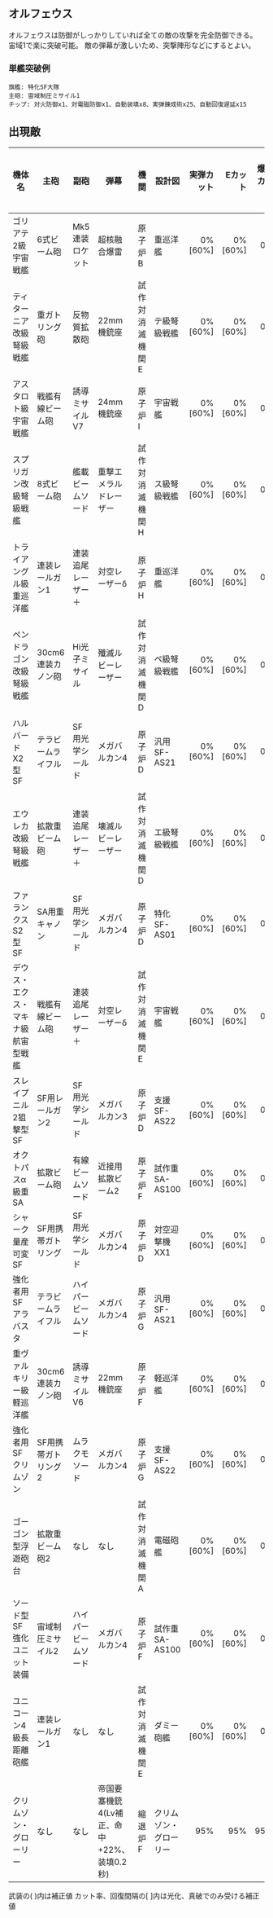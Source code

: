 ## オルフェウス

オルフェウスは防御がしっかりしていれば全ての敵の攻撃を完全防御できる。
宙域1で楽に突破可能。
敵の弾幕が激しいため、突撃陣形などにするとよい。

### 単艦突破例

```
旗艦: 特化SF大隊
主砲: 宙域制圧ミサイル1
チップ: 対火防御x1、対電磁防御x1、自動装填x8、実弾錬成術x25、自動回復遅延x15
```

## 出現敵

<script src="assets/js/table-col-visible.js"></script>
<ul id="visible-list"></ul>

| 機体名                             | 主砲                | 副砲                 | 弾幕                                       | 機関            | 設計図                 | 実弾カット | Eカット  | 爆風カット | 回避率 | 爆風回避率 | 回復間隔   | 登場ステージ     |
|------------------------------------|---------------------|----------------------|--------------------------------------------|-----------------|------------------------|-----------:|---------:|-----------:|-------:|-----------:|------------|------------------|
| ゴリアテ2級宇宙戦艦                | 6式ビーム砲         | Mk5連装ロケット      | 超核融合爆雷                               | 原子炉B         | 重巡洋艦               |    0%[60%] |  0%[60%] |         0% |     0% |         0% | なし[30秒] | 1、2、3          |
| ティターニア改級弩級戦艦           | 重ガトリング砲      | 反物質拡散砲         | 22mm機銃座                                 | 試作対消滅機関E | テ級弩級戦艦           |    0%[60%] |  0%[60%] |         0% |     0% |         0% | なし[30秒] | 1ボス            |
| アスタロト級宇宙戦艦               | 戦艦有線ビーム砲    | 誘導ミサイルV7       | 24mm機銃座                                 | 原子炉I         | 宇宙戦艦               |    0%[60%] |  0%[60%] |         0% |     0% |         0% | なし[30秒] | 2、3             |
| スプリガン改級弩級戦艦             | 8式ビーム砲         | 艦載ビームソード     | 重撃エメラルドレーザー                     | 試作対消滅機関H | ス級弩級戦艦           |    0%[60%] |  0%[60%] |         0% |     0% |         0% | なし[30秒] | 2ボス            |
| トライアングル級重巡洋艦           | 連装レールガン1     | 連装追尾レーザー＋   | 対空レーザーδ                             | 原子炉H         | 重巡洋艦               |    0%[60%] |  0%[60%] |         0% |     0% |         0% | なし[30秒] | 3                |
| ペンドラゴン改級弩級戦艦           | 30cm6連装カノン砲   | Hi光子ミサイル       | 殲滅ルビーレーザー                         | 試作対消滅機関D | ペ級弩級戦艦           |    0%[60%] |  0%[60%] |         0% |     0% |         0% | なし[30秒] | 3ボス            |
| ハルバードX2型SF                   | テラビームライフル  | SF用光学シールド     | メガバルカン4                              | 原子炉D         | 汎用SF-AS21            |    0%[60%] |  0%[60%] |         0% |     0% |         0% | なし[30秒] | 4、5、6、7、8、9 |
| エウレカ改級弩級戦艦               | 拡散重ビーム砲      | 連装追尾レーザー＋   | 壊滅ルビーレーザー                         | 試作対消滅機関D | エ級弩級戦艦           |    0%[60%] |  0%[60%] |         0% |     0% |         0% | なし[30秒] | 4ボス            |
| ファランクスS2型SF                 | SA用重キャノン      | SF用光学シールド     | メガバルカン4                              | 原子炉D         | 特化SF-AS01            |    0%[60%] |  0%[60%] |         0% |     0% |         0% | なし[30秒] | 5、6、7、8、9    |
| デウス・エクス・マキナ級航宙型戦艦 | 戦艦有線ビーム砲    | 連装追尾レーザー＋   | 対空レーザーδ                             | 試作対消滅機関E | 宇宙戦艦               |    0%[60%] |  0%[60%] |         0% |     0% |         0% | なし[30秒] | 5ボス            |
| スレイプニル2狙撃型SF              | SF用レールガン2     | SF用光学シールド     | メガバルカン3                              | 原子炉D         | 支援SF-AS22            |    0%[60%] |  0%[60%] |         0% |     0% |         0% | なし[30秒] | 6、7、8、9       |
| オクトパスα級重SA                 | 拡散ビーム砲        | 有線ビームソード     | 近接用拡散ビーム2                          | 原子炉F         | 試作重SA-AS100         |    0%[60%] |  0%[60%] |         0% |     0% |         0% | なし[30秒] | 6ボス            |
| シャーク量産可変SF                 | SF用携帯ガトリング  | SF用光学シールド     | メガバルカン4                              | 原子炉D         | 対空迎撃機XX1          |    0%[60%] |  0%[60%] |         0% |     0% |         0% | なし[30秒] | 7、8、9          |
| 強化者用SFアラバスタ               | テラビームライフル  | ハイパービームソード | メガバルカン4                              | 原子炉G         | 汎用SF-AS21            |    0%[60%] |  0%[60%] |         0% |     0% |         0% | なし[30秒] | 7ボス            |
| 重ヴァルキリー級軽巡洋艦           | 30cm6連装カノン砲   | 誘導ミサイルV6       | 22mm機銃座                                 | 原子炉F         | 軽巡洋艦               |    0%[60%] |  0%[60%] |         0% |     0% |         0% | なし[30秒] | 8、9             |
| 強化者用SFクリムゾン               | SF用携帯ガトリング2 | ムラクモソード       | メガバルカン4                              | 原子炉G         | 支援SF-AS22            |    0%[60%] |  0%[60%] |         0% |     0% |         0% | なし[30秒] | 8ボス            |
| ゴーゴン型浮遊砲台                 | 拡散重ビーム砲2     | なし                 | なし                                       | 試作対消滅機関A | 電磁砲艦               |    0%[60%] |  0%[60%] |         0% |     0% |         0% | なし[30秒] | 9、10            |
| ソード型SF強化ユニット装備         | 宙域制圧ミサイル2   | ハイパービームソード | メガバルカン4                              | 原子炉F         | 試作重SA-AS100         |    0%[60%] |  0%[60%] |         0% |     0% |         0% | なし[30秒] | 9ボス、10        |
| ユニコーン4級長距離砲艦            | 連装レールガン1     | なし                 | なし                                       | 試作対消滅機関E | ダミー砲艦             |    0%[60%] |  0%[60%] |         0% |     0% |         0% | なし[30秒] | 10               |
| クリムゾン・グローリー             | なし                | なし                 | 帝国要塞機銃4(Lv補正、命中+22%、装填0.2秒) | 縮退炉F         | クリムゾン・グローリー |        95% |      95% |        95% |     0% |         0% | なし       | 10ボス           |

武装の( )内は補正値
カット率、回復間隔の[ ]内は光化、真破でのみ受ける補正値
